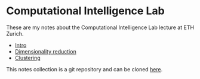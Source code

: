 Computational Intelligence Lab
===

These are my notes about the Computational Intelligence Lab lecture at ETH Zurich.


* [Intro](intro.md)
* [Dimensionality reduction](dimensionality-reduction.md)
* [Clustering](clustering.md)

This notes collection is a git repository and can be cloned [here](http://github.com/nicolamr/cil).
